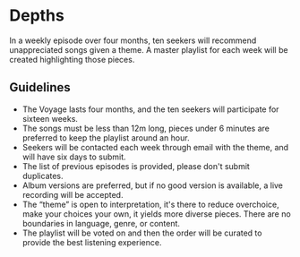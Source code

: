 # Depths
In a weekly episode over four months, ten seekers will recommend unappreciated songs given a theme. A master playlist for each week will be created highlighting those pieces.

## Guidelines
- The Voyage lasts four months, and the ten seekers will participate for sixteen weeks.
- The songs must be less than 12m long, pieces under 6 minutes are preferred to keep the playlist around an hour.
- Seekers will be contacted each week through email with the theme, and will have six days to submit.
- The list of previous episodes is provided, please don't submit duplicates.
- Album versions are preferred, but if no good version is available, a live recording will be accepted.
- The “theme” is open to interpretation, it's there to reduce overchoice, make your choices your own, it yields more diverse pieces. There are no boundaries in language, genre, or content.
- The playlist will be voted on and then the order will be curated to provide the best listening experience.
